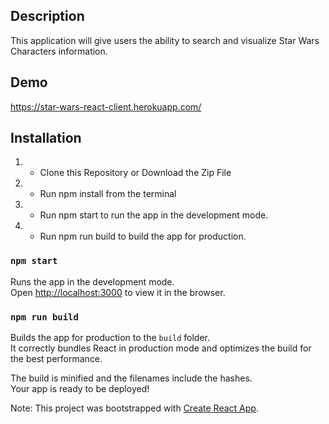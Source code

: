 
## Description

This application will give users the ability to search and visualize Star Wars Characters information.

## Demo

https://star-wars-react-client.herokuapp.com/

## Installation

1. - Clone this Repository or Download the Zip File
1. - Run npm install from the terminal
1. - Run npm start to run the app in the development mode.
1. - Run npm run build to build the app for production.

### `npm start`

Runs the app in the development mode.<br />
Open [http://localhost:3000](http://localhost:3000) to view it in the browser.

### `npm run build`

Builds the app for production to the `build` folder.<br />
It correctly bundles React in production mode and optimizes the build for the best performance.

The build is minified and the filenames include the hashes.<br />
Your app is ready to be deployed!


Note: This project was bootstrapped with [Create React App](https://github.com/facebook/create-react-app).
